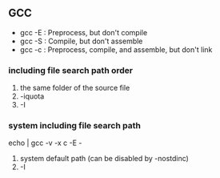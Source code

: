 ## GCC
*  gcc -E : Preprocess, but don't compile
*  gcc -S : Compile, but don't assemble
*  gcc -c : Preprocess, compile, and assemble, but don't link

### including file search path order
1. the same folder of the source file
2. -iquota
3. -I

### system including file search path
echo | gcc -v -x c -E -
1. system default path (can be disabled by -nostdinc)
2. -I
